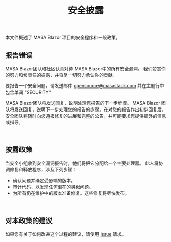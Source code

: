 ﻿---
order: 2
title: 安全披露
---

本文件概述了 MASA Blazor 项目的安全程序和一般政策。

## 报告错误

MASA Blazor团队和社区认真对待 MASA Blazor中的所有安全漏洞。 我们赞赏你的努力和负责任的披露，并将尽一切努力承认你的贡献。

要报告一个安全问题，请发送邮件 [opensource@masastack.com]() 并在主题行中包含单词 "SECURITY"

MASA Blazor团队将发送回复，说明处理您报告的下一步步骤。  MASA Blazor 团队将发送回复，说明下一步处理您的报告的步骤。在对您的报告作出初步回复后，安全团队将随时向您通报修复的进展和完整的公告，并可能要求您提供额外的信息或指导。

<br>

## 披露政策

当安全小组收到安全漏洞报告时，他们将把它分配给一个主要处理器。 此人将协调修复和释放程序，涉及下列步骤：

- 确认问题并确定受影响的版本。
- 审计代码，以发现任何潜在的类似问题。
- 为所有仍在维护中的版本准备修复。这些修复将尽快发布。

<br>

## 对本政策的建议

如果您有关于如何改进这个过程的建议，请使用 <a href="https://github.com/BlazorComponent/MASA.Blazor/issues" target="_blank">issue</a> 请求。




